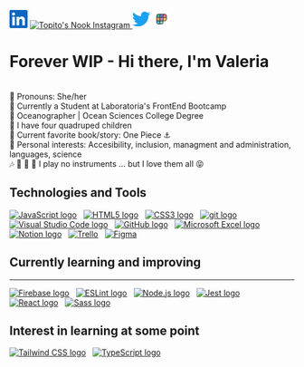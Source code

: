 <p align="left">
  <a href="https://www.linkedin.com/in/valeria-argomedo-4416871ab/"><img alt="LinkedIn" height="32" width="32" src="img/linkedin.svg"></a>
  <a href="https://www.instagram.com/topitosnook">
  <img alt="Topito's Nook Instagram" width="35px" src="https://image.flaticon.com/icons/svg/2111/2111421.svg" />
  <a href="https://twitter.com/topitosnook"><img alt="Twitter" height="32" width="32" src="img/twitter.svg"></a>
  <a href="https://www.polywork.com/topitosnook"><img alt="Polywork" height="32" width="32" src="img/polywork.png"></a>
</p>

# Forever WIP - Hi there, I'm Valeria
<br>:rainbow: Pronouns: She/her 
<br>:white_flower: Currently a Student at Laboratoria's FrontEnd Bootcamp
<br>:ocean: Oceanographer | Ocean Sciences College Degree
<br>:paw_prints: I have four quadruped children
<br>:scroll: Current favorite book/story: One Piece :anchor:
<br>:honeybee: Personal interests: Accesibility, inclusion, managment and administration, languages, science 
<br>:notes: :musical_keyboard: :trumpet: :guitar: I play no instruments ... but I love them all :stuck_out_tongue_closed_eyes:

## Technologies and Tools

[<img src="https://img.shields.io/badge/JavaScript-282C34?logo=javascript&logoColor=F7DF1E" alt="JavaScript logo" title="JavaScript" height="25" />][tech_tools_anchor]
&nbsp;
[<img src="https://img.shields.io/badge/HTML5-282C34?logo=html5&logoColor=E34F26" alt="HTML5 logo" title="HTML5" height="25" />][tech_tools_anchor]
&nbsp;
[<img src="https://img.shields.io/badge/CSS3-282C34?logo=css3&logoColor=1572B6" alt="CSS3 logo" title="CSS3" height="25" />][tech_tools_anchor]
&nbsp;
[<img src="https://img.shields.io/badge/git-282C34?logo=git&logoColor=F05032" alt="git logo" title="git" height="25" />][tech_tools_anchor]
&nbsp;
[<img src="https://img.shields.io/badge/VS%20Code-282C34?logo=visual-studio-code&logoColor=007ACC" alt="Visual Studio Code logo" title="Visual Studio Code" height="25" />][tech_tools_anchor]
&nbsp;
[<img src="https://img.shields.io/badge/GitHub-282C34?logo=github&logoColor=lightgrey" alt="GitHub logo" title="GitHub" height="25" />][tech_tools_anchor]
&nbsp;
[<img src="https://img.shields.io/badge/Microsoft%20Excel-282C34?logo=MicrosoftExcel&logoColor=008000" alt="Microsoft Excel logo" title="Microsoft Excel" height="25" />][tech_tools_anchor]
&nbsp;
[<img src="https://img.shields.io/badge/Notion-282C34?logo=Notion&logoColor=lightgray" alt="Notion logo" title="Notion" height="25" />][tech_tools_anchor]
&nbsp;
[<img src="https://img.shields.io/badge/Trello-282C34?logo=Trello&logoColor=007ACC" alt=" Trello" title="Trello" height="25" />][tech_tools_anchor]
&nbsp;
[<img src="https://img.shields.io/badge/Figma-282C34?logo=figma&logoColor=white" alt="Figma" title="Fifma" height="25" />][tech_tools_anchor]
&nbsp;

## Currently learning and improving

---

[<img src="https://img.shields.io/badge/Firebase-282C34?logo=firebase&logoColor=FFCA28" alt="Firebase logo" title="Firebase" height="25" />][learning_now_anchor]
&nbsp;
[<img src="https://img.shields.io/badge/ESLint-282C34?logo=eslint&logoColor=4B32C3" alt="ESLint logo" title="ESLint" height="25" />][learning_now_anchor]
&nbsp;
[<img src="https://img.shields.io/badge/Node.js-282C34?logo=node.js&logoColor=339933" alt="Node.js logo" title="Node.js" height="25" />][learning_now_anchor]
&nbsp;
[<img src="https://img.shields.io/badge/Jest-282C34?logo=jest&logoColor=C21325" alt="Jest logo" title="Jest" height="25" />][learning_now_anchor]
&nbsp;
[<img src="https://img.shields.io/badge/React Native-282C34?logo=react&logoColor=61DAFB" alt="React logo" title="React" height="25" />][learning_now_anchor]
&nbsp;
[<img src="https://img.shields.io/badge/Sass-282C34?logo=sass&logoColor=CC6699" alt="Sass logo" title="Sass" height="25" />][learning_now_anchor]

## Interest in learning at some point

[<img src="https://img.shields.io/badge/Tailwind%20CSS-282C34?logo=tailwind-css&logoColor=38B2AC" alt="Tailwind CSS logo" title="Tailwind CSS" height="25" />][learning_next_anchor]
&nbsp;
[<img src="https://img.shields.io/badge/TypeScript-282C34?logo=typescript&logoColor=3178C6" alt="TypeScript logo" title="TypeScript" height="25" />][tech_tools_anchor]
&nbsp;



[tech_tools_anchor]: #bonjour--
[learning_now_anchor]: #learning-now
[learning_next_anchor]: #learning-next
